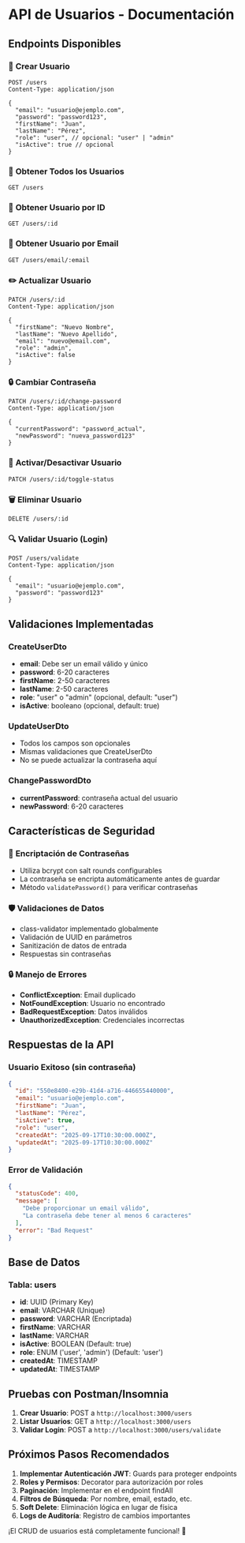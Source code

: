 # API de Usuarios - Documentación

## Endpoints Disponibles

### 📝 **Crear Usuario**
```http
POST /users
Content-Type: application/json

{
  "email": "usuario@ejemplo.com",
  "password": "password123",
  "firstName": "Juan",
  "lastName": "Pérez",
  "role": "user", // opcional: "user" | "admin"
  "isActive": true // opcional
}
```

### 👥 **Obtener Todos los Usuarios**
```http
GET /users
```

### 👤 **Obtener Usuario por ID**
```http
GET /users/:id
```

### 📧 **Obtener Usuario por Email**
```http
GET /users/email/:email
```

### ✏️ **Actualizar Usuario**
```http
PATCH /users/:id
Content-Type: application/json

{
  "firstName": "Nuevo Nombre",
  "lastName": "Nuevo Apellido",
  "email": "nuevo@email.com",
  "role": "admin",
  "isActive": false
}
```

### 🔒 **Cambiar Contraseña**
```http
PATCH /users/:id/change-password
Content-Type: application/json

{
  "currentPassword": "password_actual",
  "newPassword": "nueva_password123"
}
```

### 🔄 **Activar/Desactivar Usuario**
```http
PATCH /users/:id/toggle-status
```

### 🗑️ **Eliminar Usuario**
```http
DELETE /users/:id
```

### 🔍 **Validar Usuario (Login)**
```http
POST /users/validate
Content-Type: application/json

{
  "email": "usuario@ejemplo.com",
  "password": "password123"
}
```

## Validaciones Implementadas

### CreateUserDto
- **email**: Debe ser un email válido y único
- **password**: 6-20 caracteres
- **firstName**: 2-50 caracteres
- **lastName**: 2-50 caracteres
- **role**: "user" o "admin" (opcional, default: "user")
- **isActive**: booleano (opcional, default: true)

### UpdateUserDto
- Todos los campos son opcionales
- Mismas validaciones que CreateUserDto
- No se puede actualizar la contraseña aquí

### ChangePasswordDto
- **currentPassword**: contraseña actual del usuario
- **newPassword**: 6-20 caracteres

## Características de Seguridad

### 🔐 **Encriptación de Contraseñas**
- Utiliza bcrypt con salt rounds configurables
- La contraseña se encripta automáticamente antes de guardar
- Método `validatePassword()` para verificar contraseñas

### 🛡️ **Validaciones de Datos**
- class-validator implementado globalmente
- Validación de UUID en parámetros
- Sanitización de datos de entrada
- Respuestas sin contraseñas

### 🔒 **Manejo de Errores**
- **ConflictException**: Email duplicado
- **NotFoundException**: Usuario no encontrado
- **BadRequestException**: Datos inválidos
- **UnauthorizedException**: Credenciales incorrectas

## Respuestas de la API

### Usuario Exitoso (sin contraseña)
```json
{
  "id": "550e8400-e29b-41d4-a716-446655440000",
  "email": "usuario@ejemplo.com",
  "firstName": "Juan",
  "lastName": "Pérez",
  "isActive": true,
  "role": "user",
  "createdAt": "2025-09-17T10:30:00.000Z",
  "updatedAt": "2025-09-17T10:30:00.000Z"
}
```

### Error de Validación
```json
{
  "statusCode": 400,
  "message": [
    "Debe proporcionar un email válido",
    "La contraseña debe tener al menos 6 caracteres"
  ],
  "error": "Bad Request"
}
```

## Base de Datos

### Tabla: users
- **id**: UUID (Primary Key)
- **email**: VARCHAR (Unique)
- **password**: VARCHAR (Encriptada)
- **firstName**: VARCHAR
- **lastName**: VARCHAR
- **isActive**: BOOLEAN (Default: true)
- **role**: ENUM ('user', 'admin') (Default: 'user')
- **createdAt**: TIMESTAMP
- **updatedAt**: TIMESTAMP

## Pruebas con Postman/Insomnia

1. **Crear Usuario**: POST a `http://localhost:3000/users`
2. **Listar Usuarios**: GET a `http://localhost:3000/users`
3. **Validar Login**: POST a `http://localhost:3000/users/validate`

## Próximos Pasos Recomendados

1. **Implementar Autenticación JWT**: Guards para proteger endpoints
2. **Roles y Permisos**: Decorator para autorización por roles
3. **Paginación**: Implementar en el endpoint findAll
4. **Filtros de Búsqueda**: Por nombre, email, estado, etc.
5. **Soft Delete**: Eliminación lógica en lugar de física
6. **Logs de Auditoría**: Registro de cambios importantes

¡El CRUD de usuarios está completamente funcional! 🚀